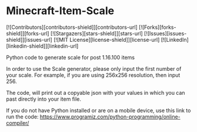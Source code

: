 # Minecraft-Item-Scale

[![Contributors][contributors-shield]][contributors-url]
[![Forks][forks-shield]][forks-url]
[![Stargazers][stars-shield]][stars-url]
[![Issues][issues-shield]][issues-url]
[![MIT License][license-shield]][license-url]
[![LinkedIn][linkedin-shield]][linkedin-url]

Python code to generate scale for post 1.16.100 items

In order to use the Scale generator, please only input the first number of your scale. For example, if you are using 256x256 resolution, then input 256.

The code, will print out a copyable json with your values in which you can past directly into your item file.

If you do not have Python installed or are on a mobile device, use this link to run the code: https://www.programiz.com/python-programming/online-compiler/

